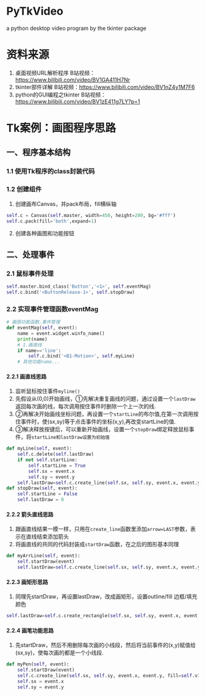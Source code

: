 # PyTkVideo
a python desktop video program by the tkinter package

# 资料来源
1. 桌面视频URL解析程序 B站视频：https://www.bilibili.com/video/BV1GA411H7Nr
2. tkinter部件详解 B站视频：https://www.bilibili.com/video/BV1nZ4y1M7F6
3. python的GUI编程之tkinter B站视频：https://www.bilibili.com/video/BV1zE411g7LY?p=1

# Tk案例：画图程序思路
## 一、程序基本结构
### 1.1 使用Tk程序的class封装代码
### 1.2 创建组件
1. 创建画布Canvas，并pack布局，fill横纵轴
```python
self.c = Canvas(self.master, width=450, height=280, bg='#fff')
self.c.pack(fill='both',expand=1)
```
2. 创建各种画图和功能按钮
## 二、处理事件
### 2.1 鼠标事件处理
```python
self.master.bind_class('Button','<1>', self.eventMag)
self.c.bind('<ButtonRelease-1>', self.stopDraw)
```
### 2.2 实现事件管理函数eventMag
```python
# 画图功能函数,事件管理
def eventMag(self, event):
    name = event.widget.winfo_name()
    print(name)
    # 1.画直线
    if name=='line':
        self.c.bind('<B1-Motion>', self.myLine)
    # 其他功能name...
```
#### 2.2.1 画直线思路
1. 监听鼠标按住事件`myline()`
2. 先假设从(0,0)开始画线，①先解决重复画线的问题，通过设置一个`lastDraw`返回每次画的线，每次调用按住事件时删除一个上一次的线.
3. ②再解决开始画线坐标问题，再设置一个`startLine`的布尔值,在第一次调用按住事件时，使(sx,sy)等于点击事件的坐标(x,y),再改变startLine的值.
4. ③解决释放按键后，可以重新开始画线，设置一个`stopDraw`绑定释放鼠标事件，将`startLine和lastDraw设置为初始值`
```python
def myLine(self, event):
    self.c.delete(self.lastDraw)
    if not self.startLine:
        self.startLine = True
        self.sx = event.x
        self.sy = event.y
    self.lastDraw=self.c.create_line(self.sx, self.sy, event.x, event.y, fill=self.v1)
def stopDraw(self, event):
    self.startLine = False
    self.lastDraw = 0
```
#### 2.2.2 箭头直线思路
1. 跟画直线结果一模一样，只用在`create_line`函数里添加`arrow=LAST`参数，表示在直线结束添加箭头
2. 将画直线的共同的代码封装成`startDraw`函数，在之后的图形基本同理
```python
def myArrLine(self, event):
    self.startDraw(event)
    self.lastDraw=self.c.create_line(self.sx, self.sy, event.x, event.y, arrow=LAST, fill=self.v1)
```
#### 2.2.3 画矩形思路
1. 同理先startDraw，再设置lastDraw，改成画矩形，设置outline/fill 边框/填充颜色
```python
self.lastDraw=self.c.create_rectangle(self.sx, self.sy, event.x, event.y, outline=self.v1, fill=self.v2)
```
#### 2.2.4 画笔功能思路
1. 先startDraw，然后不用删除每次画的小线段，然后将当前事件的(x,y)赋值给(sx,sy)，使每次画的都是一个小线段.
```python
def myPen(self, event):
    self.startDraw(event)
    self.c.create_line(self.sx, self.sy, event.x, event.y, fill=self.v1)
    self.sx = event.x
    self.sy = event.y
```